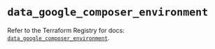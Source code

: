 # `data_google_composer_environment`

Refer to the Terraform Registry for docs: [`data_google_composer_environment`](https://registry.terraform.io/providers/hashicorp/google/5.25.0/docs/data-sources/composer_environment).
